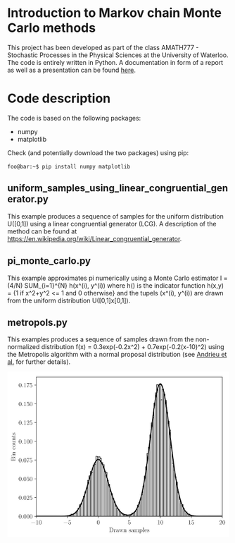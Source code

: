 # Introduction to Markov chain Monte Carlo methods
This project has been developed as part of the class AMATH777 - Stochastic Processes in the Physical Sciences at the University of Waterloo. The code is entirely written in Python. A documentation in form of a report as well as a presentation can be found [here](https://github.com/timudk/introduction_to_mcmc/tree/master/documentation).

# Code description
The code is based on the following packages:
* numpy 
* matplotlib

Check (and potentially download the two packages) using pip:
```console
foo@bar:~$ pip install numpy matplotlib
```

## uniform_samples_using_linear_congruential_generator.py
This example produces a sequence of samples for the uniform distribution U([0,1]) using a linear congruential generator (LCG). A description of the method can be found at https://en.wikipedia.org/wiki/Linear_congruential_generator.

## pi_monte_carlo.py
This example approximates pi numerically using a Monte Carlo estimator I = (4/N) SUM_{i=1}^{N} h(x^(i), y^(i)) where h() is the indicator function h(x,y) = {1 if x^2+y^2 <= 1 and 0 otherwise} and the tupels (x^(i), y^(i)) are drawn from the uniform distribution U([0,1]x[0,1]).

## metropols.py
This examples produces a sequence of samples drawn from the non-normalized distribution f(x) = 0.3exp(-0.2x^2) + 0.7exp(-0.2(x-10)^2) using the Metropolis algorithm with a normal proposal distribution (see [Andrieu et al.](http://www.cs.ubc.ca/~arnaud/andrieu_defreitas_doucet_jordan_intromontecarlomachinelearning.pdf) for further details).

![Caption for the picture.](/sample_output/metropolis.jpg) 
